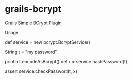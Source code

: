 grails-bcrypt
=============

Grails Simple BCrypt Plugin

Usage

def service = new bcrypt.BcryptService()

String t = "my password"

println t.encodeAsBcrypt()
def x = service.hashPassword(t)

assert service.checkPassword(t, x)
